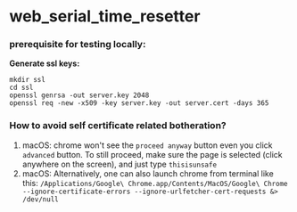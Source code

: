 # web_serial_time_resetter

### prerequisite for testing locally:
**Generate ssl keys:**
```shell
mkdir ssl
cd ssl
openssl genrsa -out server.key 2048
openssl req -new -x509 -key server.key -out server.cert -days 365
```
### How to avoid self certificate related botheration?
1. macOS: chrome won't see the `proceed anyway` button even you click `advanced` button. To still proceed, make sure the page is selected (click anywhere on the screen), and just type `thisisunsafe`
2. macOS: Alternatively, one can also launch chrome from terminal like this: `/Applications/Google\ Chrome.app/Contents/MacOS/Google\ Chrome --ignore-certificate-errors --ignore-urlfetcher-cert-requests &> /dev/null`